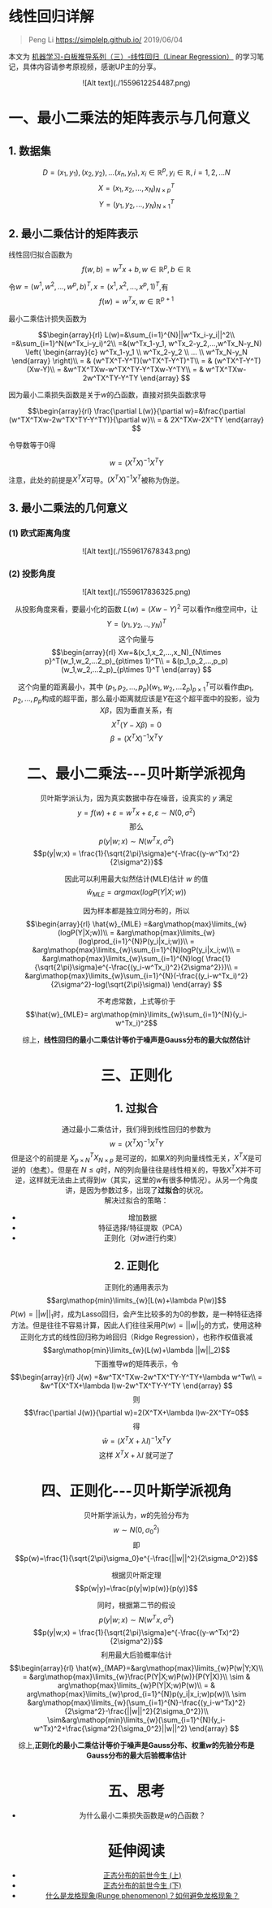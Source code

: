 # 线性回归详解
> Peng Li
> https://simplelp.github.io/
> 2019/06/04

本文为 [机器学习-白板推导系列（三）-线性回归（Linear Regression）](https://www.bilibili.com/video/av31989606/) 的学习笔记，具体内容请参考原视频，感谢UP主的分享。


<center>![Alt text](./1559612254487.png)</center>


# 一、最小二乘法的矩阵表示与几何意义
## 1. 数据集
$$D = {(x_1,y_1),(x_2,y_2),...(x_n,y_n)}, x_i\in \mathbb{R}^p, y_i \in \mathbb{R}, i=1,2,...N$$
$$X= (x_1,x_2,...,x_N)_{N \times p}^T$$
$$Y=(y_1,y_2,...,y_N)_{N\times 1}^T$$

## 2. 最小二乘估计的矩阵表示
线性回归拟合函数为
$$f(w,b) = w^Tx+b, w \in \mathbb{R}^p, b \in \mathbb{R}$$

令$w = (w^1, w^2,...,w^p,b)^T, x = (x^1, x^2, ... , x^p, 1)^T$,有
$$f(w) = w^Tx, w\in \mathbb{R}^{p+1}$$

最小二乘估计损失函数为


$$\begin{array}{rl}
L(w)=&\sum_{i=1}^{N}||w^Tx_i-y_i||^2\\
=&\sum_{i=1}^N(w^Tx_i-y_i)^2\\
=&(w^Tx_1-y_1, w^Tx_2-y_2,...,w^Tx_N-y_N) \left( \begin{array}{c}
w^Tx_1-y_1 \\
w^Tx_2-y_2 \\
...  \\
w^Tx_N-y_N \end{array} \right)\\
= & (w^TX^T-Y^T)(w^TX^T-Y^T)^T\\
= & (w^TX^T-Y^T)(Xw-Y)\\
= &w^TX^TXw-w^TX^TY-Y^TXw-Y^TY\\
= & w^TX^TXw-2w^TX^TY-Y^TY
\end{array} $$

因为最小二乘损失函数是关于$w$的凸函数，直接对损失函数求导

$$\begin{array}{rl}
\frac{\partial L(w)}{\partial w}=&\frac{\partial (w^TX^TXw-2w^TX^TY-Y^TY)}{\partial w}\\
= & 2X^TXw-2X^TY
\end{array} $$

令导数等于$0$得

$$w=(X^TX)^{-1}X^TY$$

注意，此处的前提是$X^TX$可导。$(X^TX)^{-1}X^T$被称为伪逆。

## 3. 最小二乘法的几何意义
### (1) 欧式距离角度
<center>
![Alt text](./1559617678343.png)</center>

### (2) 投影角度

<center>![Alt text](./1559617836325.png)<center>

从投影角度来看，要最小化的函数 $L(w) = (Xw-Y)^2$ 可以看作n维空间中，让$$Y=(y_1,y_2,..,y_N)^T$$ 这个向量与 
$$\begin{array}{rl}
Xw=&(x_1,x_2,...,x_N)_{N\times p}^T(w_1,w_2,...2_p)_{p\times 1}^T\\
= &(p_1,p_2,...,p_p)(w_1,w_2,...2_p)_{p\times 1}^T
\end{array} $$

这个向量的距离最小，其中 $(p_1,p_2,...,p_p)(w_1,w_2,...2_p)_{p\times 1}^T$可以看作由$p_1,p_2,...,p_p$构成的超平面，那么最小距离就应该是$Y$在这个超平面中的投影，设为$X\beta$，因为垂直关系，有$$X^T(Y-X\beta)=0$$
$$\beta =(X^TX)^{-1}X^TY $$



# 二、最小二乘法---贝叶斯学派视角
贝叶斯学派认为，因为真实数据中存在噪音，设真实的 $y$ 满足$$y=f(w)+\varepsilon = w^Tx+\varepsilon, \varepsilon \sim N(0, \sigma^2) $$
那么$$p(y|w;x) \sim N(w^Tx, \sigma^2)$$
$$p(y|w;x) = \frac{1}{\sqrt{2\pi}\sigma}e^{-\frac{(y-w^Tx)^2}{2\sigma^2}}$$

因此可以利用最大似然估计(MLE)估计 $w$ 的值
$$\hat{w}_{MLE} = argmax(logP(Y|X;w))$$

因为样本都是独立同分布的，所以
$$\begin{array}{rl}
\hat{w}_{MLE} =&arg\mathop{max}\limits_{w}(logP(Y|X;w))\\
= &arg\mathop{max}\limits_{w}(log\prod_{i=1}^{N}P(y_i|x_i;w))\\
= &arg\mathop{max}\limits_{w}\sum_{i=1}^{N}logP(y_i|x_i;w)\\
= &arg\mathop{max}\limits_{w}\sum_{i=1}^{N}log( \frac{1}{\sqrt{2\pi}\sigma}e^{-\frac{(y_i-w^Tx_i)^2}{2\sigma^2}})\\
= &arg\mathop{max}\limits_{w}\sum_{i=1}^{N}(-\frac{(y_i-w^Tx_i)^2}{2\sigma^2}-log(\sqrt{2\pi}\sigma))
\end{array} $$

不考虑常数，上式等价于
$$\hat{w}_{MLE}= arg\mathop{min}\limits_{w}\sum_{i=1}^{N}(y_i-w^Tx_i)^2$$

综上，**线性回归的最小二乘估计等价于噪声是Gauss分布的最大似然估计**


# 三、正则化
## 1. 过拟合
通过最小二乘估计，我们得到线性回归的参数为
$$w=(X^TX)^{-1}X^TY$$
但是这个的前提是 $X_{p\times N}^TX_{N \times p}$ 是可逆的，如果$X$的列向量线性无关，$X^TX$是可逆的（[参考](https://blog.csdn.net/longhuihu/article/details/11208887)）。但是在 $N\le q$时，$N$的列向量往往是线性相关的，导致$X^TX$并不可逆，这样就无法由上式得到$w$（其实，这里的$w$有很多种情况）。从另一个角度讲，是因为参数过多，出现了**过拟合**的状况。
<br>
解决过拟合的策略：
- 增加数据
- 特征选择/特征提取（PCA）
- 正则化（对$w$进行约束）


## 2. 正则化
正则化的通用表示为
$$arg\mathop{min}\limits_{w}[L(w)+\lambda P(w)]$$
$P(w)=||w||_1$时，成为Lasso回归，会产生比较多的为$0$的参数，是一种特征选择方法。但是往往不容易计算，因此人们往往采用$P(w)=||w||_2$的方式，使用这种正则化方式的线性回归称为岭回归（Ridge Regression），也称作权值衰减
$$arg\mathop{min}\limits_{w}(L(w)+\lambda ||w||_2)$$
下面推导$w$的矩阵表示，令
$$\begin{array}{rl}
J(w) =&w^TX^TXw-2w^TX^TY-Y^TY+\lambda w^Tw\\
= &w^T(X^TX+\lambda I)w-2w^TX^TY-Y^TY
\end{array} $$
则
$$\frac{\partial J(w)}{\partial w}=2(X^TX+\lambda I)w-2X^TY=0$$
得
$$\hat{w}= (X^TX+\lambda I)^{-1}X^TY$$
这样 $X^TX+\lambda I$ 就可逆了


# 四、正则化---贝叶斯学派视角
贝叶斯学派认为，$w$的先验分布为
$$w \sim N(0, \sigma_0^2)$$
即
$$p(w)=\frac{1}{\sqrt{2\pi}\sigma_0}e^{-\frac{||w||^2}{2\sigma_0^2}}$$

根据贝叶斯定理
$$p(w|y)=\frac{p(y|w)p(w)}{p(y)}$$

同时，根据第二节的假设
$$p(y|w;x) \sim N(w^Tx, \sigma^2)$$
$$p(y|w;x) = \frac{1}{\sqrt{2\pi}\sigma}e^{-\frac{(y-w^Tx)^2}{2\sigma^2}}$$
利用最大后验概率估计
$$\begin{array}{rl}
\hat{w}_{MAP}=&arg\mathop{max}\limits_{w}P(w|Y;X)\\
= &arg\mathop{max}\limits_{w}\frac{P(Y|X;w)P(w)}{P(Y|X)}\\
\sim & arg\mathop{max}\limits_{w}P(Y|X;w)P(w)\\
= &  arg\mathop{max}\limits_{w}\prod_{i=1}^{N}p(y_i|x_i;w)p(w)\\
\sim &arg\mathop{max}\limits_{w}(\sum_{i=1}^{N}-\frac{(y_i-w^Tx)^2}{2\sigma^2}-\frac{||w||^2}{2\sigma_0^2})\\
\sim&arg\mathop{min}\limits_{w}(\sum_{i=1}^{N}(y_i-w^Tx)^2+\frac{\sigma^2}{\sigma_0^2}||w||^2)
\end{array} $$

综上,**正则化的最小二乘估计等价于噪声是Gauss分布、权重$w$的先验分布是Gauss分布的最大后验概率估计**





# 五、思考
- 为什么最小二乘损失函数是$w$的凸函数？

# 延伸阅读 
- [正态分布的前世今生 (上)](https://cosx.org/2013/01/story-of-normal-distribution-1)
- [正态分布的前世今生 (下)](https://songshuhui.net/archives/77386)
- [什么是龙格现象(Runge phenomenon)？如何避免龙格现象？](https://blog.csdn.net/qq_39521554/article/details/79835492)

